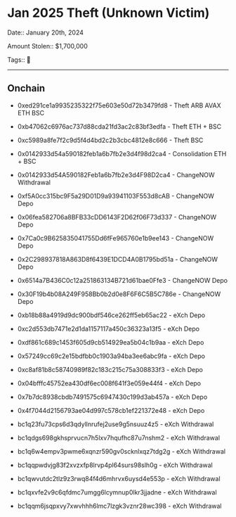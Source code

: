 # Jan 2025 Theft (Unknown Victim)

Date:: January 20th, 2024

Amount Stolen:: $1,700,000

Tags:: 🔑


---

## Onchain

- 0xed291ce1a9935235322f75e603e50d72b3479fd8 - Theft ARB AVAX ETH BSC
- 0xb47062c6976ac737d88cda21fd3ac2c83bf3edfa - Theft ETH + BSC
- 0xc5989a8fe7f2c9d5f4d4bd2c2b3cbc4812e8c666 - Theft BSC

- 0x0142933d54a590182feb1a6b7fb2e3d4f98d2ca4 - Consolidation ETH + BSC

- 0x0142933d54A590182Feb1a6b7fb2e3d4F98D2ca4 - ChangeNOW Withdrawal

- 0xf5A0cc315bc9F5a29D01D9a93941103F553d8cAB - ChangeNOW Depo
- 0x06fea582706a8BFB33cDD6143F2D62f06F73d337 - ChangeNOW Depo
- 0x7Ca0c9B625835041755Dd6fFe965760e1b9ee143 - ChangeNOW Depo
- 0x2C298937818A863D8f6439E1DCD4A0B1795bd51a - ChangeNOW Depo
- 0x6514a7B436C0c12a251863134B721d61bae0Ffe3 - ChangeNOW Depo
- 0x30F19b4b08A249F958Bb0b2d0e8F6F6C5B5C786e - ChangeNOW Depo

- 0xb18b88a4919d9dc900bdf546ce262ff5eb65ac22 - eXch Depo
- 0xc2d553db7471e2d1da1157117a450c36323a13f5 - eXch Depo
- 0xdf861c689c1453f605d9cb514929ea5b04c1b9aa - eXch Depo
- 0x57249cc69c2e15bdfbb0c1903a94ba3ee6abc9fa - eXch Depo
- 0xc8af81b8c58740989f82c183c215c75a308833f3 - eXch Depo
- 0x04bfffc45752ea430df6ec008f641f3e059e44f4 - eXch Depo
- 0x7b7dc8938cbdb7491575c6947430c199d3ab457a - eXch Depo
- 0x4f7044d2156793ae04d997c578cb1ef221372e48 - eXch Depo

- bc1q23fu73cps6d3qdyllnrufej2use9g5nsuuz4z5 - eXch Withdrawal
- bc1qdgs698gkhsprvucn7h5lxv7hqufhc87u7nshm2 - eXch Withdrawal
- bc1q6w4empv3pwme6xqnzr590gv0scknlxqz7tdg2g - eXch Withdrawal
- bc1qqpwdvjg83f2xvzxfp8lrvp4pl64surs98slh0g - eXch Withdrawal
- bc1qwvutdc2tlz9z3rwq84f4d6mhrvx6uysd4e553p - eXch Withdrawal
- bc1qxvfe2v9c6qfdmc7umgg6lcymnup0lkr3jjadne - eXch Withdrawal
- bc1qqm6jsqpxvy7xwvhhh6lmc7lzgk3vznr28wc398 - eXch Withdrawal
